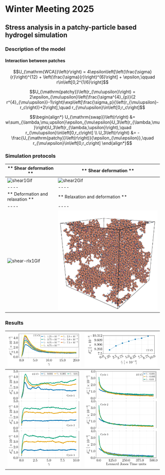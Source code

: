 # Winter Meeting 2025

## Stress analysis in a patchy-particle based hydrogel simulation


### Description of the model

#### Interaction between patches

```math
U_{\mathrm{WCA}}\left(r\right) = 4\epsilon\left[\left(\frac{\sigma}{r}\right)^{12} + \left(\frac{\sigma}{r}\right)^{6}\right] + \epsilon,\qquad r\in\left[0,2^{1/6}\right]
```

```math
U_{\mathrm{patchy}}\left(r_{\mu\upsilon}\right) = 2\epsilon_{\mu\upsilon}\left(\frac{\sigma^{4}_{p}}{2 r^{4}_{\mu\upsilon}}-1\right)\exp\left[\frac{\sigma_p}{\left(r_{\mu\upsilon}-r_c\right)}+2\right],\quad r_{\mu\upsilon}\in\left[0,r_c\right]
```

```math
\begin{align*}
    U_{\mathrm{swap}}\left(r\right) &= w\sum_{\lambda,\mu,upsilon}\epsilon_{\mu\epsilon}U_3\left(r_{\lambda,\mu}\right)U_3\left(r_{\lambda,\upsilon}\right),\quad r_{\mu\upsilon}\in\left[0,r_c\right] \\
    U_3\left(r\right) &= -\frac{U_{\mathrm{patchy}}\left(r\right)}{\epsilon_{\mu\epsilon}},\quad r_{\mu\epsilon}\in\left[0,r_c\right]
\end{align*}
```

### Simulation protocols

|** Shear deformation **|** Shear deformation **|
|----|----|
| ![shear1Gif](https://github.com/FranVT/NanoTech-Masters/blob/main/Tesis/WinterMeeting2025/poster/shear-II_animation.gif) | ![shear2Gif](https://github.com/FranVT/NanoTech-Masters/blob/main/Tesis/WinterMeeting2025/poster/shear-III_animation.gif) |
|----|----|
|** Deformation and relaxation **|** Relaxation and deformation **|
|----|----|
| ![shear-rlx1Gif](https://github.com/FranVT/NanoTech-Masters/blob/main/Tesis/WinterMeeting2025/poster/shear-relaxation_animation.gif) | ![shear-rlx2Gif](https://github.com/FranVT/NanoTech-Masters/blob/main/Tesis/WinterMeeting2025/poster/relaxation-shear_animation.gif) |


### Results


| ![Stress](https://github.com/FranVT/NanoTech-Masters/blob/main/Tesis/WinterMeeting2025/poster/figStress.png) | ![Yield Stress](https://github.com/FranVT/NanoTech-Masters/blob/main/Tesis/WinterMeeting2025/poster/figYieldStress.png) |
|----|----|
| ![Deformation](https://github.com/FranVT/NanoTech-Masters/blob/main/Tesis/WinterMeeting2025/poster/figDef.png) | ![Relaxation](https://github.com/FranVT/NanoTech-Masters/blob/main/Tesis/WinterMeeting2025/poster/figRlx.png) |

